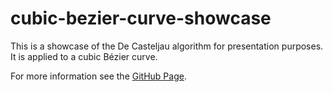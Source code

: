 # cubic-bezier-curve-showcase
This is a showcase of the De Casteljau algorithm for presentation purposes. It is applied to a cubic Bézier curve.

For more information see the <a href="https://felixriehm.github.io/cubic-bezier-curve-showcase/index.html">GitHub Page</a>.
